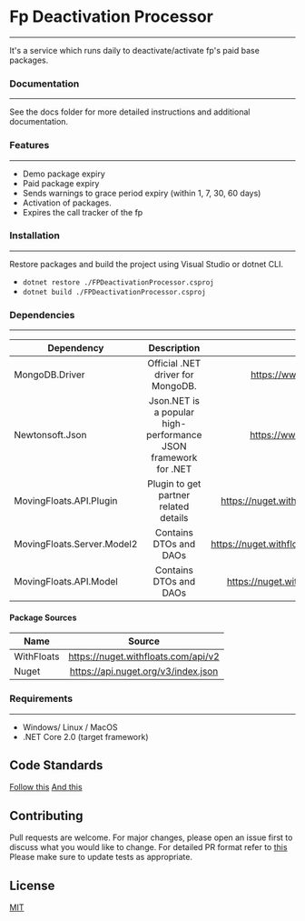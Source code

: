 # Fp Deactivation Processor
---
It's a service which runs daily to deactivate/activate fp's paid base packages. 

### Documentation
---

See the docs folder for more detailed instructions and additional documentation.

### Features
---
 - Demo package expiry
 - Paid package expiry
 - Sends warnings to grace period expiry (within 1, 7, 30, 60 days)
 - Activation of packages. 
 - Expires the call tracker of the fp
 
### Installation
---
Restore packages and build the project using Visual Studio or dotnet CLI.
 - `dotnet restore ./FPDeactivationProcessor.csproj`
 - `dotnet build ./FPDeactivationProcessor.csproj`
 ### Dependencies
--- 




| Dependency        | Description           | Link
| ------------- |:------------------------:| :------------------:|
| MongoDB.Driver      | Official .NET driver for MongoDB. | https://www.nuget.org/packages/MongoDB.Driver
| Newtonsoft.Json    | Json.NET is a popular high-performance JSON framework for .NET      | https://www.nuget.org/packages/Newtonsoft.Json
| MovingFloats.API.Plugin | Plugin to get partner related details      |    https://nuget.withfloats.com/packages/MovingFloats.API.Plugin/
| MovingFloats.Server.Model2 | Contains DTOs and DAOs    |   https://nuget.withfloats.com/packages/MovingFloats.Server.Model2/
| MovingFloats.API.Model | Contains DTOs and DAOs    |   https://nuget.withfloats.com/packages/WithFloats.API.Model/

#### Package Sources
| Name        | Source           
| ------------- |:------------------------:|
|WithFloats|https://nuget.withfloats.com/api/v2
|Nuget| https://api.nuget.org/v3/index.json

 ### Requirements
---
 - Windows/ Linux / MacOS
 - .NET Core 2.0 (target framework)
 

## Code Standards

[Follow this](https://github.com/Kristories/awesome-guidelines)
[And this](https://github.com/dotnet/corefx/blob/master/Documentation/coding-guidelines/coding-style.md) 

## Contributing
Pull requests are welcome. For major changes, please open an issue first to discuss what you would like to change.
For detailed PR format refer to [this](docs/PR.md)
Please make sure to update tests as appropriate.

## License
[MIT](https://choosealicense.com/licenses/mit/)

